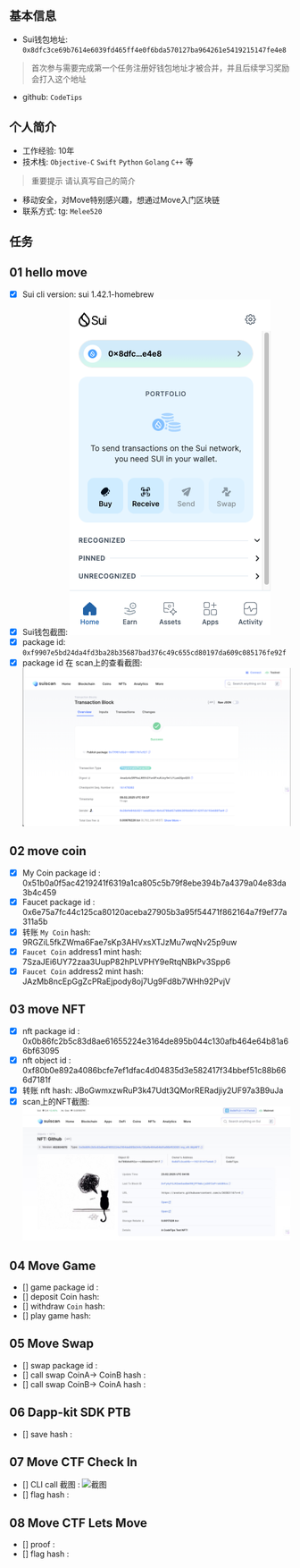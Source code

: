 ## 基本信息
- Sui钱包地址: `0x8dfc3ce69b7614e6039fd465ff4e0f6bda570127ba964261e5419215147fe4e8`
> 首次参与需要完成第一个任务注册好钱包地址才被合并，并且后续学习奖励会打入这个地址
- github: `CodeTips`

## 个人简介
- 工作经验: 10年
- 技术栈: `Objective-C` `Swift` `Python` `Golang` `C++` 等
> 重要提示 请认真写自己的简介
- 移动安全，对Move特别感兴趣，想通过Move入门区块链
- 联系方式: tg: `Melee520` 

## 任务

##   01 hello move  
- [x] Sui cli version: sui 1.42.1-homebrew
- [x] Sui钱包截图: ![Sui钱包截图](./images/wallet.png)
- [x] package id: `0xf9907e5bd24da4fd3ba28b35687bad376c49c655cd80197da609c085176fe92f`
- [x] package id 在 scan上的查看截图:![Scan截图](./images/suiscan.png)

##   02 move coin
- [x] My Coin package id : 0x51b0a0f5ac4219241f6319a1ca805c5b79f8ebe394b7a4379a04e83da3b4c459
- [x] Faucet package id : 0x6e75a7fc44c125ca80120aceba27905b3a95f54471f862164a7f9ef77a311a5b
- [x] 转账 `My Coin` hash: 9RGZiL5fkZWma6Fae7sKp3AHVxsXTJzMu7wqNv25p9uw
- [x] `Faucet Coin` address1 mint hash: 7SzaJEi6UY72zaa3UupP82hPLVPHY9eRtqNBkPv3Spp6
- [x] `Faucet Coin` address2 mint hash: JAzMb8ncEpGgZcPRaEjpody8oj7Ug9Fd8b7WHh92PvjV

##   03 move NFT
- [x] nft package id : 0x0b86fc2b5c83d8ae61655224e3164de895b044c130afb464e64b81a66bf63095
- [x] nft object id : 0xf80b0e892a4086bcfe7ef1dfac4d04835d3e582417f34bbef51c88b666d7181f
- [x] 转账 nft  hash: JBoGwmxzwRuP3k47Udt3QMorRERadjiy2UF97a3B9uJa
- [x] scan上的NFT截图:![Scan截图](./images/nft.png)

##   04 Move Game
- [] game package id :
- [] deposit Coin hash:
- [] withdraw `Coin` hash:
- [] play game hash:

##   05 Move Swap
- [] swap package id :
- [] call swap CoinA-> CoinB  hash :
- [] call swap CoinB-> CoinA  hash :

##   06 Dapp-kit SDK PTB
- [] save hash :

##   07 Move CTF Check In
- [] CLI call 截图 : ![截图](./images/你的图片地址)
- [] flag hash :

##   08 Move CTF Lets Move
- [] proof : 
- [] flag hash :

